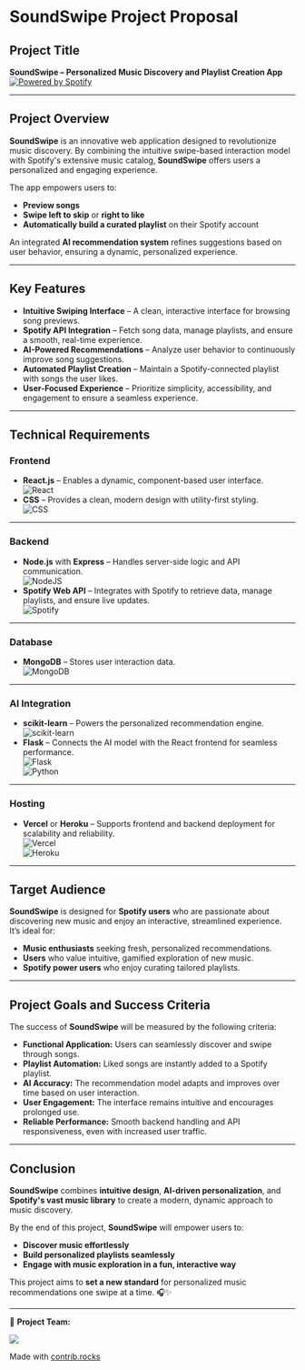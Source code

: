 # **SoundSwipe Project Proposal**

## **Project Title**

**SoundSwipe – Personalized Music Discovery and Playlist Creation App**  
[![Powered by Spotify](https://img.shields.io/badge/Powered%20by-Spotify-1DB954?style=plastic&logo=spotify)](https://open.spotify.com)

---

## **Project Overview**

**SoundSwipe** is an innovative web application designed to revolutionize music discovery. By combining the intuitive swipe-based interaction model with Spotify's extensive music catalog, **SoundSwipe** offers users a personalized and engaging experience.

The app empowers users to:

- **Preview songs**
- **Swipe left to skip** or **right to like**
- **Automatically build a curated playlist** on their Spotify account

An integrated **AI recommendation system** refines suggestions based on user behavior, ensuring a dynamic, personalized experience.

---

## **Key Features**

- **Intuitive Swiping Interface** – A clean, interactive interface for browsing song previews.
- **Spotify API Integration** – Fetch song data, manage playlists, and ensure a smooth, real-time experience.
- **AI-Powered Recommendations** – Analyze user behavior to continuously improve song suggestions.
- **Automated Playlist Creation** – Maintain a Spotify-connected playlist with songs the user likes.
- **User-Focused Experience** – Prioritize simplicity, accessibility, and engagement to ensure a seamless experience.

---

## **Technical Requirements**

### **Frontend**

- **React.js** – Enables a dynamic, component-based user interface.  
  ![React](https://img.shields.io/badge/React-%2320232a.svg?logo=react&logoColor=%2361DAFB)
- **CSS** – Provides a clean, modern design with utility-first styling.  
  ![CSS](https://img.shields.io/badge/CSS-%2338B2AC.svg?logo=css&logoColor=white)

---

### **Backend**

- **Node.js** with **Express** – Handles server-side logic and API communication.  
  ![NodeJS](https://img.shields.io/badge/Node.js-6DA55F?logo=node.js&logoColor=white)
- **Spotify Web API** – Integrates with Spotify to retrieve data, manage playlists, and ensure live updates.  
  ![Spotify](https://img.shields.io/badge/Spotify%20Web%20API-1ED760?logo=spotify&color=black)

---

### **Database**

- **MongoDB** – Stores user interaction data.  
  ![MongoDB](https://img.shields.io/badge/MongoDB-%234ea94b.svg?logo=mongodb&logoColor=white)

---

### **AI Integration**

- **scikit-learn** – Powers the personalized recommendation engine.  
  ![scikit-learn](https://img.shields.io/badge/scikit--learn-F7931E?logo=scikitlearn&logoColor=fff&color=black)
- **Flask** – Connects the AI model with the React frontend for seamless performance.  
  ![Flask](https://img.shields.io/badge/Flask-000?logo=flask&logoColor=fff)  
  ![Python](https://img.shields.io/badge/Python-3776AB?logo=python&logoColor=fff)

---

### **Hosting**

- **Vercel** or **Heroku** – Supports frontend and backend deployment for scalability and reliability.  
  ![Vercel](https://img.shields.io/badge/Vercel-%23000000.svg?logo=vercel&logoColor=white)  
  ![Heroku](https://img.shields.io/badge/Heroku-430098?logo=heroku&logoColor=fffe)

---

## **Target Audience**

**SoundSwipe** is designed for **Spotify users** who are passionate about discovering new music and enjoy an interactive, streamlined experience.  
It’s ideal for:

- **Music enthusiasts** seeking fresh, personalized recommendations.
- **Users** who value intuitive, gamified exploration of new music.
- **Spotify power users** who enjoy curating tailored playlists.

---

## **Project Goals and Success Criteria**

The success of **SoundSwipe** will be measured by the following criteria:

- **Functional Application:** Users can seamlessly discover and swipe through songs.
- **Playlist Automation:** Liked songs are instantly added to a Spotify playlist.
- **AI Accuracy:** The recommendation model adapts and improves over time based on user interaction.
- **User Engagement:** The interface remains intuitive and encourages prolonged use.
- **Reliable Performance:** Smooth backend handling and API responsiveness, even with increased user traffic.

---

## **Conclusion**

**SoundSwipe** combines **intuitive design**, **AI-driven personalization**, and **Spotify's vast music library** to create a modern, dynamic approach to music discovery.

By the end of this project, **SoundSwipe** will empower users to:

- **Discover music effortlessly**
- **Build personalized playlists seamlessly**
- **Engage with music exploration in a fun, interactive way**

This project aims to **set a new standard** for personalized music recommendations one swipe at a time. 🎧✨

---
📩 **Project Team:** 

<a href="https://github.com/Shravan-Sulikeri/sound-swipe-app/graphs/contributors">
  <img src="https://contrib.rocks/image?repo=Shravan-Sulikeri/sound-swipe-app" />
</a>

Made with [contrib.rocks](https://contrib.rocks)

